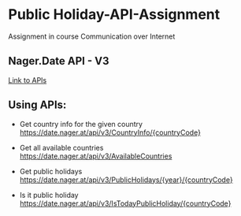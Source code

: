 # **Public Holiday-API-Assignment**
Assignment in course Communication over Internet 

## Nager.Date API - V3
[Link to APIs](https://date.nager.at/swagger/index.html)
## Using APIs:
* Get country info for the given country   
https://date.nager.at/api/v3/CountryInfo/{countryCode}  

* Get all available countries  
https://date.nager.at/api/v3/AvailableCountries

* Get public holidays  
https://date.nager.at/api/v3/PublicHolidays/{year}/{countryCode}

* Is it public holiday  
https://date.nager.at/api/v3/IsTodayPublicHoliday/{countryCode}





